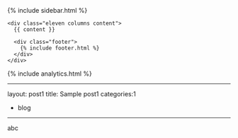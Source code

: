 <!DOCTYPE html>
<!--[if lt IE 7 ]><html class="ie ie6" lang="en"> <![endif]-->
<!--[if IE 7 ]><html class="ie ie7" lang="en"> <![endif]-->
<!--[if IE 8 ]><html class="ie ie8" lang="en"> <![endif]-->
<!--[if (gte IE 9)|!(IE)]><!--><html lang="en"> <!--<![endif]-->
<head>
  <meta charset="utf-8">
  <meta name="viewport" content="width=device-width, initial-scale=1">
  <title>{{ site.data.theme.name }} - {{ page.title }}</title>
  <meta name="author" content="{{ site.data.theme.name }}" />
  <meta name="description" content="The blog of {{ site.data.theme.name }}" />
  <link rel="canonical" href="{{ site.url }}{{ page.url | replace:'index.html','' }}" />

  <link href="//fonts.googleapis.com/css?family=Open+Sans:600,800" rel="stylesheet" type="text/css">
  <link rel="shortcut icon" href="/favicon.png">
  <link rel="alternate" type="application/atom+xml" title="{{ site.data.theme.name }}" href="{{site.url}}/atom.xml" />

  <link rel="stylesheet" href="{{ site.github.url }}/assets/css/all.css">
  <link href="https://maxcdn.bootstrapcdn.com/font-awesome/4.7.0/css/font-awesome.min.css" rel="stylesheet" integrity="sha384-wvfXpqpZZVQGK6TAh5PVlGOfQNHSoD2xbE+QkPxCAFlNEevoEH3Sl0sibVcOQVnN" crossorigin="anonymous">
</head>
<body>
  <div class="container">
    <div class="four columns sidebar">
      {% include sidebar.html %}
    </div>

    <div class="eleven columns content">
      {{ content }}

      <div class="footer">
        {% include footer.html %}
      </div>
    </div>
  </div>

{% include analytics.html %}
</body>
</html>

---
layout: post1
title: Sample post1
categories:1
- blog
---
abc
